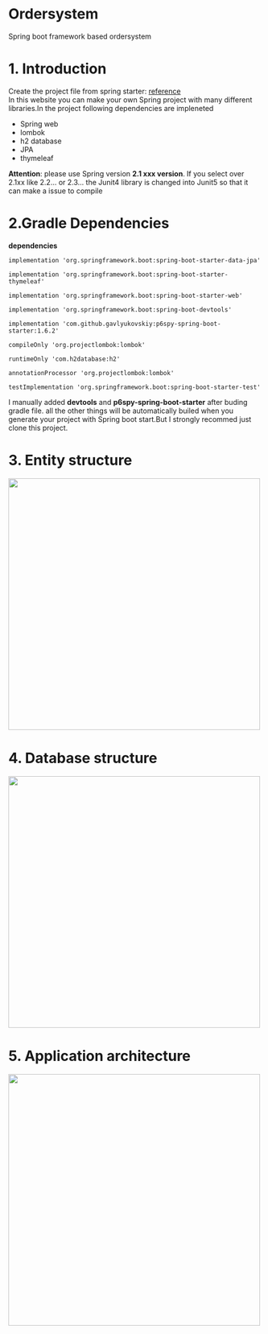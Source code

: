 # Ordersystem
Spring boot framework based ordersystem


# 1. Introduction   
Create the project file from spring starter: [reference](https://start.spring.io/)   \
In this website you can make your own Spring project with many different libraries.In the project following dependencies are impleneted 

- Spring web 
- lombok
- h2 database
- JPA
- thymeleaf

**Attention**: please use Spring version **2.1 xxx version**. If you select over 2.1xx like 2.2... or 2.3... the Junit4 library is changed into Junit5 so that it can make a issue to compile

# 2.Gradle Dependencies 

**dependencies**

	implementation 'org.springframework.boot:spring-boot-starter-data-jpa'
  
	implementation 'org.springframework.boot:spring-boot-starter-thymeleaf'
  
	implementation 'org.springframework.boot:spring-boot-starter-web'
  
	implementation 'org.springframework.boot:spring-boot-devtools'
  
	implementation 'com.github.gavlyukovskiy:p6spy-spring-boot-starter:1.6.2'
  
	compileOnly 'org.projectlombok:lombok'
  
	runtimeOnly 'com.h2database:h2'
  
	annotationProcessor 'org.projectlombok:lombok'
  
	testImplementation 'org.springframework.boot:spring-boot-starter-test'


I manually added **devtools** and **p6spy-spring-boot-starter** after buding gradle file. all the other things will be automatically builed when you generate your project with Spring boot start.But I strongly recommed just clone this project.


# 3. Entity structure 

<div>
<img width="500" src="https://user-images.githubusercontent.com/45092135/94732625-d03ae400-0366-11eb-9616-c66656c77acd.JPG">			 
</div>

# 4. Database structure 

<div>
<img width="500" src="https://user-images.githubusercontent.com/45092135/94732654-d6c95b80-0366-11eb-80e0-746f5fad1e2a.JPG">			 
</div>

# 5. Application architecture

<div>
<img width="500" src="https://user-images.githubusercontent.com/45092135/94734410-7be53380-0369-11eb-836d-17215d72d7c3.JPG">			 
</div>






